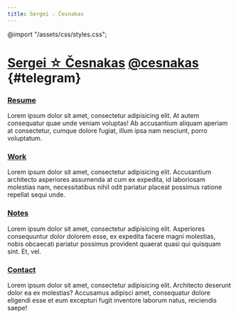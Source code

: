 ```yaml
---
title: Sergei ☆ Česnakas
---
```

@import "/assets/css/styles.css";

# [Sergei ☆ Česnakas](/) [@cesnakas](https://t.me/cesnkas) {#telegram}

### [Resume](/resume)

Lorem ipsum dolor sit amet, consectetur adipisicing elit. At autem consequatur quae unde veniam voluptas! Ab accusantium aliquam aperiam at consectetur, cumque dolore fugiat, illum ipsa nam nesciunt, porro voluptatum.

### [Work](/work/)

Lorem ipsum dolor sit amet, consectetur adipisicing elit. Accusantium architecto asperiores assumenda at cum ex expedita, id laboriosam molestias nam, necessitatibus nihil odit pariatur placeat possimus ratione repellat sequi unde.

### [Notes](/notes/)

Lorem ipsum dolor sit amet, consectetur adipisicing elit. Asperiores consequuntur dolor dolorem esse, ex expedita facere magni molestias, nobis obcaecati pariatur possimus provident quaerat quasi qui quisquam sint. Et, vel.

### [Contact](/contact)

Lorem ipsum dolor sit amet, consectetur adipisicing elit. Architecto deserunt dolor ea ex molestias? Accusamus adipisci amet, consequatur dolore eligendi esse et eum excepturi fugit inventore laborum natus, reiciendis saepe!

